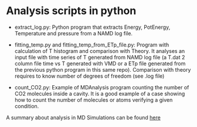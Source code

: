 # Analysis scripts in python

- extract_log.py: Python program that extracts Energy, PotEnergy, Temperature and pressure from a NAMD log file. 

- fitting_temp.py and fitting_temp_from_ETp_file.py: Program with calculation of T histogram and comparison with Theory. 
It analyses an input file with time series of T generated from NAMD log file (a T.dat 2 column file time vs T generated with VMD or a ETp file generated from the previous python program in this same repo). 
Comparison with theory requires to know number of degrees of freedom (see .log file)

- count_CO2.py: Example of MDAnalysis program counting the number of CO2 molecules inside a cavity. It is a good example of a case showing how to count the number of molecules or atoms verifying a given condition.

A summary about analysis in MD Simulations can be found [here](https://saco.csic.es/s/yaZBGnDpaPERYsp)
